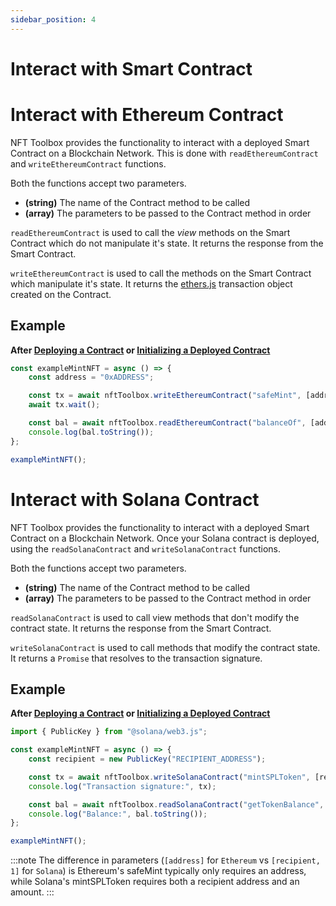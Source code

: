 ```yaml
---
sidebar_position: 4
---
```


# Interact with Smart Contract

# Interact with Ethereum Contract

NFT Toolbox provides the functionality to interact with a deployed Smart Contract on a Blockchain Network.
This is done with `readEthereumContract` and `writeEthereumContract` functions.

Both the functions accept two parameters.

-   **(string)** The name of the Contract method to be called
-   **(array)** The parameters to be passed to the Contract method in order

`readEthereumContract` is used to call the _view_ methods on the Smart Contract which do not manipulate it's state.
It returns the response from the Smart Contract.

`writeEthereumContract` is used to call the methods on the Smart Contract which manipulate it's state.
It returns the [ethers.js](https://ethers.org/) transaction object created on the Contract.

## Example

**After [Deploying a Contract](/docs/Contracts/deploy) or [Initializing a Deployed Contract](/docs/Contracts/initializeContract#initialization-for-deployed-contract)**

```javascript
const exampleMintNFT = async () => {
	const address = "0xADDRESS";

	const tx = await nftToolbox.writeEthereumContract("safeMint", [address]);
	await tx.wait();

	const bal = await nftToolbox.readEthereumContract("balanceOf", [address]);
	console.log(bal.toString());
};

exampleMintNFT();
```

# Interact with Solana Contract

NFT Toolbox provides the functionality to interact with a deployed Smart Contract on a Blockchain Network.
Once your Solana contract is deployed, using the `readSolanaContract` and `writeSolanaContract` functions.


Both the functions accept two parameters.

-   **(string)** The name of the Contract method to be called
-   **(array)** The parameters to be passed to the Contract method in order

`readSolanaContract` is used to call view methods that don't modify the contract state.
It returns the response from the Smart Contract.

`writeSolanaContract`  is used to call methods that modify the contract state.
It returns a `Promise` that resolves to the transaction signature.

## Example

**After [Deploying a Contract](/docs/Contracts/deploy) or [Initializing a Deployed Contract](/docs/Contracts/initializeContract#initialization-for-deployed-contract)**


```javascript
import { PublicKey } from "@solana/web3.js";

const exampleMintNFT = async () => {
	const recipient = new PublicKey("RECIPIENT_ADDRESS");

	const tx = await nftToolbox.writeSolanaContract("mintSPLToken", [recipient, 1]);
	console.log("Transaction signature:", tx);

	const bal = await nftToolbox.readSolanaContract("getTokenBalance", [recipient]);
	console.log("Balance:", bal.toString());
};

exampleMintNFT();
```

:::note
The difference in parameters (`[address]` for `Ethereum` vs `[recipient, 1]` for `Solana`) is Ethereum's safeMint typically only requires an address, while Solana's mintSPLToken requires both a recipient address and an amount.
:::

